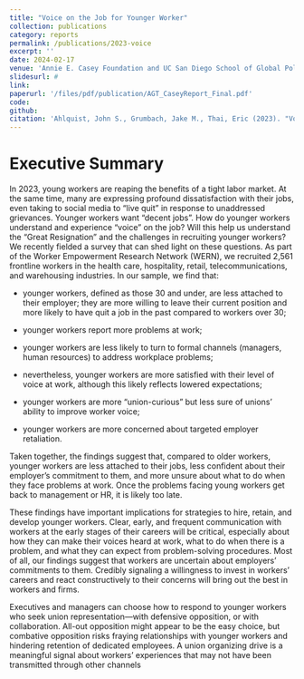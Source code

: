 ```yaml
---
title: "Voice on the Job for Younger Worker"
collection: publications
category: reports
permalink: /publications/2023-voice
excerpt: ''
date: 2024-02-17
venue: 'Annie E. Casey Foundation and UC San Diego School of Global Policy and Strategy'
slidesurl: #
link: 
paperurl: '/files/pdf/publication/AGT_CaseyReport_Final.pdf'
code: 
github: 
citation: 'Ahlquist, John S., Grumbach, Jake M., Thai, Eric (2023). "Voice on the Job for Younger Workers." <i>UC San Diego School of Global Policy and Strategy</i>.'
---
```


# Executive Summary

In 2023, young workers are reaping the benefits of a tight labor market.
At the same time, many are expressing profound dissatisfaction with
their jobs, even taking to social media to “live quit” in response to
unaddressed grievances. Younger workers want “decent jobs”. How do
younger workers understand and experience “voice” on the job? Will this
help us understand the “Great Resignation” and the challenges in
recruiting younger workers? We recently fielded a survey that can shed
light on these questions. As part of the Worker Empowerment Research
Network (WERN), we recruited 2,561 frontline workers in the health care,
hospitality, retail, telecommunications, and warehousing industries. In
our sample, we find that:

-   younger workers, defined as those 30 and under, are less attached to
    their employer; they are more willing to leave their current
    position and more likely to have quit a job in the past compared to
    workers over 30;

-   younger workers report more problems at work;

-   younger workers are less likely to turn to formal channels
    (managers, human resources) to address workplace problems;

-   nevertheless, younger workers are more satisfied with their level of
    voice at work, although this likely reflects lowered expectations;

-   younger workers are more “union-curious” but less sure of unions’
    ability to improve worker voice;

-   younger workers are more concerned about targeted employer
    retaliation.

Taken together, the findings suggest that, compared to older workers,
younger workers are less attached to their jobs, less confident about
their employer’s commitment to them, and more unsure about what to do
when they face problems at work. Once the problems facing young workers
get back to management or HR, it is likely too late.

These findings have important implications for strategies to hire,
retain, and develop younger workers. Clear, early, and frequent
communication with workers at the early stages of their careers will be
critical, especially about how they can make their voices heard at work,
what to do when there is a problem, and what they can expect from
problem-solving procedures. Most of all, our findings suggest that
workers are uncertain about employers’ commitments to them. Credibly
signaling a willingness to invest in workers’ careers and react
constructively to their concerns will bring out the best in workers and
firms.

Executives and managers can choose how to respond to younger workers who
seek union representation—with defensive opposition, or with
collaboration. All-out opposition might appear to be the easy choice,
but combative opposition risks fraying relationships with younger
workers and hindering retention of dedicated employees. A union
organizing drive is a meaningful signal about workers’ experiences that
may not have been transmitted through other channels
